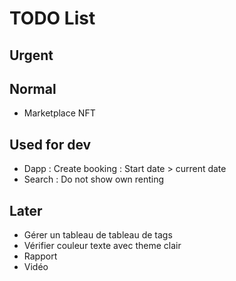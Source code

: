 # TODO List

## Urgent

## Normal

* Marketplace NFT

## Used for dev

* Dapp : Create booking : Start date > current date
* Search : Do not show own renting

## Later

* Gérer un tableau de tableau de tags
* Vérifier couleur texte avec theme clair
* Rapport
* Vidéo
